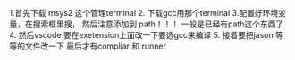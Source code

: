 1.首先下载 msys2 这个管理terminal
2. 下载gcc用那个terminal
3.配置好环境变量，在搜索框里搜， 然后注意添加到 path！！！ 一般是已经有path这个东西了
4. 然后vscode 要在exetension上面改一下要选gcc来编译
5. 接着要把jason 等等的文件改一下
最后才有compliar 和 runner